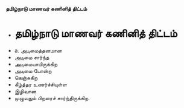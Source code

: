 **தமிழ்நாடு மாணவர் கணினித் திட்டம்**
- # தமிழ்நாடு மாணவர் கணினித் திட்டம்
- a. அடிமைத்தனமான
- அடிமை சார்ந்த
- அடிமையாயிருக்கிற
- அடிமை போன்ற
- கெஞ்சுகிற
- கீழ்த்தர உணர்ச்சியுள்ள
- இழிவான
- முழுவதும் பிறரைச் சார்ந்திருக்கிற.

